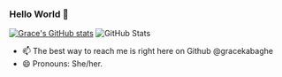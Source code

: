 ### Hello World 👋

[![Grace's GitHub stats](https://github-readme-stats.vercel.app/api?username=gracekabaghe)](https://github.com/gracekabaghe/github-readme-stats)
![GitHub Stats](https://github-readme-stats.vercel.app/api?username=gracekabaghe&theme=dracula)
- 📫 The best way to reach me is right here on Github @gracekabaghe
- 😄 Pronouns: She/her.
